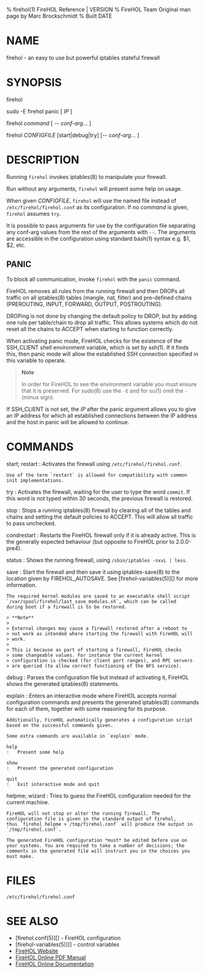 % firehol(1) FireHOL Reference | VERSION
% FireHOL Team
  Original man page by Marc Brockschmidt
% Built DATE

# NAME

firehol - an easy to use but powerful iptables stateful firewall

# SYNOPSIS

firehol

sudo -E firehol panic [ *IP* ]

firehol *command* [ -- *conf-arg*... ]

firehol *CONFIGFILE* \[start|debug|try\] [-- *conf-arg*... ]

# DESCRIPTION

Running `firehol` invokes iptables(8) to manipulate your firewall.

Run without any arguments, `firehol` will present some help on usage.

When given *CONFIGFILE*, `firehol` will use the named file instead of
`/etc/firehol/firehol.conf` as its configuration. If no *command* is
given, `firehol` assumes `try`.

It is possible to pass arguments for use by the configuration file
separating any conf-arg values from the rest of the arguments with `--`.
The arguments are accessible in the configuration using standard
bash(1) syntax e.g. \$1, \$2, etc.

## PANIC

To block all communication, invoke `firehol` with the `panic` command.

FireHOL removes all rules from the running firewall and then DROPs all
traffic on all iptables(8) tables (mangle, nat, filter) and pre-defined
chains (PREROUTING, INPUT, FORWARD, OUTPUT, POSTROUTING).

DROPing is not done by changing the default policy to DROP, but by
adding one rule per table/chain to drop all traffic. This allows systems
which do not reset all the chains to ACCEPT when starting to function
correctly.

When activating panic mode, FireHOL checks for the existence of the
SSH\_CLIENT shell environment variable, which is set by ssh(1). If it
finds this, then panic mode will allow the established SSH connection
specified in this variable to operate.

> **Note**
>
> In order for FireHOL to see the environment variable you must ensure
> that it is preserved. For sudo(8) use the `-E` and for su(1) omit the
> `-` (minus sign).

If SSH\_CLIENT is not set, the *IP* after the panic argument allows you
to give an IP address for which all established connections between the
IP address and the host in panic will be allowed to continue.

# COMMANDS

start; restart
:   Activates the firewall using `/etc/firehol/firehol.conf`.

    Use of the term `restart` is allowed for compatibility with common
    init implementations.

try
:   Activates the firewall, waiting for the user to type the word
    `commit`. If this word is not typed within 30 seconds, the previous
    firewall is restored.

stop
:   Stops a running iptables(8) firewall by clearing all of the tables and
    chains and setting the default policies to ACCEPT. This will allow
    all traffic to pass unchecked.

condrestart
:   Restarts the FireHOL firewall only if it is already active. This is
    the generally expected behaviour (but opposite to FireHOL prior to
    2.0.0-pre4).

status
:   Shows the running firewall, using `/sbin/iptables -nxvL | less`.

save
:   Start the firewall and then save it using iptables-save(8) to
    the location given by FIREHOL\_AUTOSAVE. See
    [firehol-variables(5)][] for more information.

    The required kernel modules are saved to an executable shell script
    `/var/spool/firehol/last_save_modules.sh`, which can be called
    during boot if a firewall is to be restored.

    > **Note**
    >
    > External changes may cause a firewall restored after a reboot to
    > not work as intended where starting the firewall with FireHOL will
    > work.
    >
    > This is because as part of starting a firewall, FireHOL checks
    > some changeable values. For instance the current kernel
    > configuration is checked (for client port ranges), and RPC servers
    > are queried (to allow correct functioning of the NFS service).

<a id="debug"></a>debug
:   Parses the configuration file but instead of activating it, FireHOL
    shows the generated iptables(8) statements.

<a id="explain"></a>explain
:   Enters an interactive mode where FireHOL accepts normal
    configuration commands and presents the generated iptables(8) commands
    for each of them, together with some reasoning for its purpose.

    Additionally, FireHOL automatically generates a configuration script
    based on the successful commands given.

    Some extra commands are available in `explain` mode.

    help
    :   Present some help

    show
    :   Present the generated configuration

    quit
    :   Exit interactive mode and quit

<a id="helpme-wizard"></a>helpme; wizard
:   Tries to guess the FireHOL configuration needed for the current
    machine.

    FireHOL will not stop or alter the running firewall. The
    configuration file is given in the standard output of firehol,
    thus `firehol helpme > /tmp/firehol.conf` will produce the output in
    `/tmp/firehol.conf`.

    The generated FireHOL configuration *must* be edited before use on
    your systems. You are required to take a number of decisions; the
    comments in the generated file will instruct you in the choices you
    must make.

# FILES

`/etc/firehol/firehol.conf`

# SEE ALSO

* [firehol.conf(5)][] - FireHOL configuration
* [firehol-variables(5)][] - control variables
* [FireHOL Website](http://firehol.org/)
* [FireHOL Online PDF Manual](http://firehol.org/firehol-manual.pdf)
* [FireHOL Online Documentation](http://firehol.org/documentation/)
